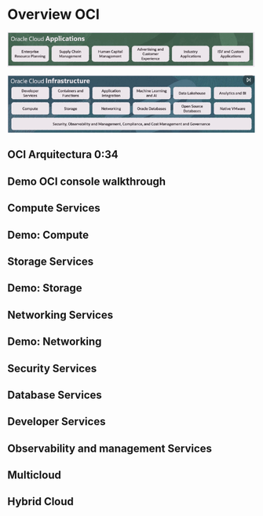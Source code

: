 # Overview OCI

![alt text](image.png)

![alt text](image-1.png)

## OCI Arquitectura 0:34

## Demo OCI console walkthrough

## Compute Services

## Demo: Compute

## Storage Services

## Demo: Storage

## Networking Services

## Demo: Networking

## Security Services

## Database Services

## Developer Services

## Observability and management Services

## Multicloud

## Hybrid Cloud

